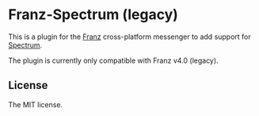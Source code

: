 # Franz-Spectrum (legacy)

This is a plugin for the [Franz](https://meetfranz.com/) cross-platform messenger to add support for [Spectrum](https://spectrum.chat).

The plugin is currently only compatible with Franz v4.0 (legacy).

## License

The MIT license.
